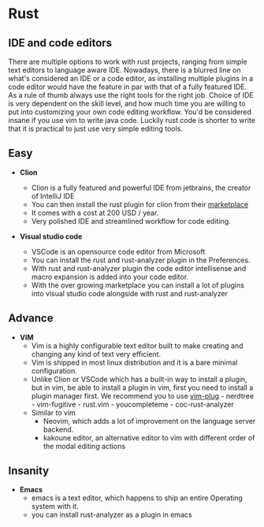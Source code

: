 # Rust

## IDE and code editors
There are multiple options to work with rust projects, ranging from simple text editors to language aware IDE.
Nowadays, there is a blurred line on what's considered an IDE or a code editor, as installing multiple plugins in a code editor would have the feature in par with that of a fully featured IDE.
As a rule of thumb always use the right tools for the right job.
Choice of IDE is very dependent on the skill level, and how much time you are willing to put into customizing your own code editing workflow.
You'd be considered insane if you use vim to write java code.
Luckily rust code is shorter to write that it is practical to just use very simple editing tools.

## Easy
- **Clion**
    - Clion is a fully featured and powerful IDE from jetbrains, the creator of IntelliJ IDE
    - You can then install the rust plugin for clion from their [marketplace](https://plugins.jetbrains.com/plugin/8182-rust)
    - It comes with a cost at 200 USD / year.
    - Very polished IDE and streamlined workflow for code editing.

- **Visual studio code**
    - VSCode is an opensource code editor from Microsoft
    - You can install the rust and rust-analyzer plugin in the Preferences.
    - With rust and rust-analyzer plugin the code editor intellisense and macro expansion is added into your code editor.
    - With the over growing marketplace you can install a lot of plugins into visual studio code alongside with rust and rust-analyzer


## Advance
- **VIM**
    - Vim is a highly configurable text editor built to make creating and changing any kind of text very efficient.
    - Vim is shipped in most linux distribution and it is a bare minimal configuration.
    - Unlike Clion or VSCode which has a built-in way to install a plugin, but in vim,
      be able to install a plugin in vim, first you need to install a plugin manager first.
      We recommend you to use [vim-plug](https://github.com/junegunn/vim-plug)
                - nerdtree
                - vim-fugitive
                - rust.vim
                - youcompleteme
                - coc-rust-analyzer
    - Similar to vim
        - Neovim, which adds a lot of improvement on the language server backend.
        - kakoune editor, an alternative editor to vim with different order of the modal editing actions

## Insanity
- **Emacs**
    - emacs is a text editor, which happens to ship an entire Operating system with it.
    - you can install rust-analyzer as a plugin in emacs
